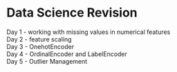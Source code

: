 # Data Science Revision 

Day 1 - working with missing values in numerical features <br>
Day 2 - feature scaling <br>
Day 3 - OnehotEncoder <br>
Day 4 - OrdinalEncoder and LabelEncoder <br>
Day 5 - Outlier Management <br>